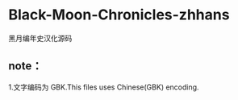 # Black-Moon-Chronicles-zhhans
黑月编年史汉化源码
## note：
1.文字编码为 GBK.This files uses Chinese(GBK) encoding.
